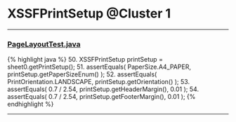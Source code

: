 # XSSFPrintSetup @Cluster 1

***

### [PageLayoutTest.java](https://searchcode.com/codesearch/view/122565092/)
{% highlight java %}
50. XSSFPrintSetup printSetup = sheet0.getPrintSetup();
51. assertEquals( PaperSize.A4_PAPER,  printSetup.getPaperSizeEnum() );
52. assertEquals( PrintOrientation.LANDSCAPE, printSetup.getOrientation() );
53. assertEquals( 0.7 / 2.54, printSetup.getHeaderMargin(), 0.01 );
54. assertEquals( 0.7 / 2.54, printSetup.getFooterMargin(), 0.01 );
{% endhighlight %}

***

